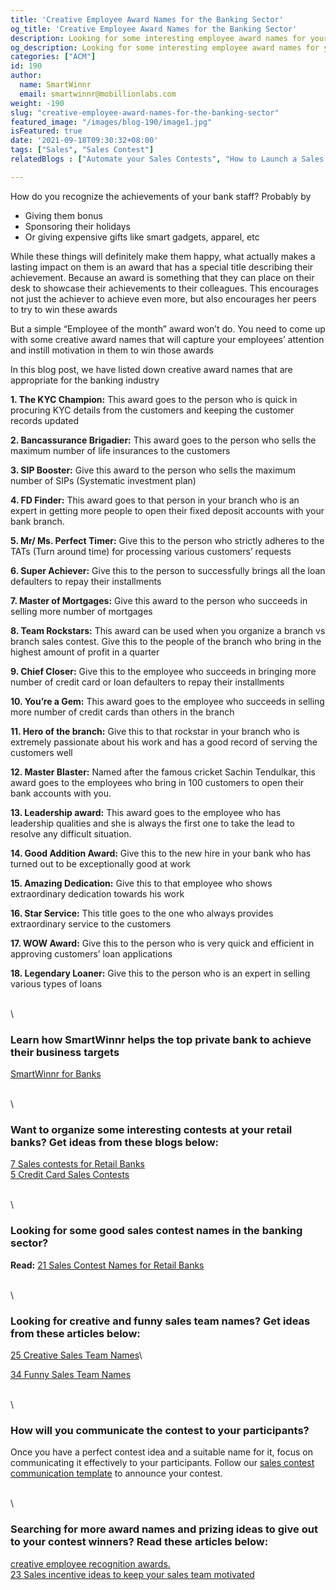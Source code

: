 ```yaml
---
title: 'Creative Employee Award Names for the Banking Sector'
og_title: 'Creative Employee Award Names for the Banking Sector'
description: Looking for some interesting employee award names for your banking staff? Check out this comprehensive list of fun employee recognition awards that will instill excitement and enthusiasm amongst your bank employees
og_description: Looking for some interesting employee award names for your banking staff? Check out this comprehensive list of fun employee recognition awards that will instill excitement and enthusiasm amongst your bank employees
categories: ["ACM"]
id: 190
author:
  name: SmartWinnr
  email: smartwinnr@mobillionlabs.com
weight: -190
slug: "creative-employee-award-names-for-the-banking-sector"
featured_image: "/images/blog-190/image1.jpg"
isFeatured: true
date: '2021-09-18T09:30:32+08:00'
tags: ["Sales", "Sales Contest"]  
relatedBlogs : ["Automate your Sales Contests", "How to Launch a Sales Contest", "25 Creative Sales Team Names", "Sales Contest Communication Template", "Top 20 Sales Contest Names", "23 Sales incentive ideas to keep your sales team motivated"]

---
```


How do you recognize the achievements of your bank staff? Probably by

* Giving them bonus
* Sponsoring their holidays
* Or giving expensive gifts like smart gadgets, apparel, etc

While these things will definitely make them happy, what actually makes a lasting impact on them is an award that has a special title describing their achievement. Because an award is something that they can place on their desk to showcase their achievements to their colleagues. This encourages not just the achiever to achieve even more, but also encourages her peers to try to win these awards

But a simple “Employee of the month” award won’t do. You need to come up with some creative award names that will capture your employees’ attention and instill motivation in them to win those awards  

In this blog post, we have listed down creative award names that are appropriate for the banking industry

**1. The KYC Champion:** This award goes to the person who is quick in procuring KYC details from the customers and keeping the customer records updated

**2. Bancassurance Brigadier:** This award goes to the person who sells the maximum number of life insurances to the customers

**3. SIP Booster:** Give this award to the person who sells the maximum number of SIPs (Systematic investment plan)

**4. FD Finder:** This award goes to that person in your branch who is an expert in getting more people to open their fixed deposit accounts with your bank branch.

**5. Mr/ Ms. Perfect Timer:** Give this to the person who strictly adheres to the TATs (Turn around time) for processing various customers’ requests

**6. Super Achiever:** Give this to the person to successfully brings all the loan defaulters to repay their installments

**7. Master of Mortgages:** Give this award to the person who succeeds in selling more number of mortgages

**8. Team Rockstars:** This award can be used when you organize a branch vs branch sales contest. Give this to the people of the branch who bring in the highest amount of profit in a quarter

**9. Chief Closer:** Give this to the employee who succeeds in bringing more number of credit card or loan defaulters to repay their installments

**10. You’re a Gem:** This award goes to the employee who succeeds in selling more number of credit cards than others in the branch

**11. Hero of the branch:** Give this to that rockstar in your branch who is extremely passionate about his work and has a good record of serving the customers well

**12. Master Blaster:** Named after the famous cricket Sachin Tendulkar, this award goes to the employees who bring in 100 customers to open their bank accounts with you. 

**13. Leadership award:** This award goes to the employee who has leadership qualities and she is always the first one to take the lead to resolve any difficult situation.

**14. Good Addition Award:** Give this to the new hire in your bank who has turned out to be exceptionally good at work

**15. Amazing Dedication:** Give this to that employee who shows extraordinary dedication towards his work

**16. Star Service:** This title goes to the one who always provides extraordinary service to the customers

**17. WOW Award:** Give this to the person who is very quick and efficient in approving customers’ loan applications 

**18. Legendary Loaner:** Give this to the person who is an expert in selling various types of loans

\
\

### Learn how SmartWinnr helps the top private bank to achieve their business targets

[SmartWinnr for Banks](https://www.smartwinnr.com/solutions/banking/)

\
\

### Want to organize some interesting contests at your retail banks? Get ideas from these blogs below:

[7 Sales contests for Retail Banks](https://www.smartwinnr.com/post/7-sales-contests-for-retail-banks/)\
[5 Credit Card Sales Contests](https://www.smartwinnr.com/post/5-credit-card-sales-contests/)

\
\

### Looking for some good sales contest names in the banking sector?

**Read:** [21 Sales Contest Names for Retail Banks](https://www.smartwinnr.com/post/21-sales-contest-names-for-retail-banks/)

\
\
### Looking for creative and funny sales team names? Get ideas from these articles below:

[25 Creative Sales Team Names](https://www.smartwinnr.com/post/25-creative-sales-team-names/)\

[34 Funny Sales Team Names](https://www.smartwinnr.com/post/funny-sales-team-names/)

\
\

### How will you communicate the contest to your participants?

Once you have a perfect contest idea and a suitable name for it, focus on communicating it effectively to your participants. Follow our [sales contest communication template](https://www.smartwinnr.com/post/sales-contest-communication-template/) to announce your contest.

\
\

### Searching for more award names and prizing ideas to give out to your contest winners? Read these articles below:

[creative employee recognition awards.](https://www.smartwinnr.com/post/creative-employee-recognition-award-names/)\
[23 Sales incentive ideas to keep your sales team motivated](https://www.smartwinnr.com/post/sales-incentive-ideas-to-keep-your-sales-team-motivated/)
